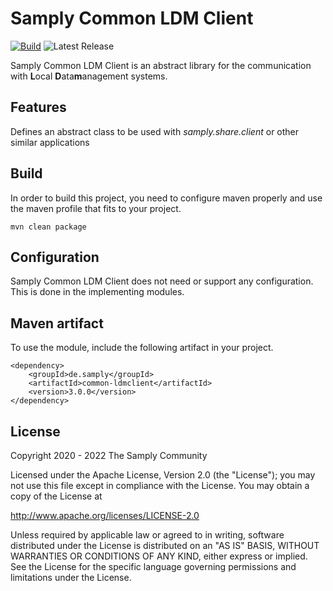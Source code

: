 # Samply Common LDM Client

[![Build](https://github.com/samply/common-ldmclient/actions/workflows/build.yml/badge.svg)](https://github.com/samply/common-ldmclient/actions/workflows/build.yml)
![Latest Release](https://img.shields.io/github/v/release/samply/common-ldmclient)

Samply Common LDM Client is an abstract library for the communication with **L**ocal **D**ata**m**anagement systems.

## Features

Defines an abstract class to be used with _samply.share.client_ or other similar applications

## Build

In order to build this project, you need to configure maven properly and use the maven profile that
fits to your project.

``` 
mvn clean package
```

## Configuration

Samply Common LDM Client does not need or support any configuration. This is done in the implementing modules.

## Maven artifact

To use the module, include the following artifact in your project.

```
<dependency>
    <groupId>de.samply</groupId>
    <artifactId>common-ldmclient</artifactId>
    <version>3.0.0</version>
</dependency>
```

## License
        
Copyright 2020 - 2022 The Samply Community
       
Licensed under the Apache License, Version 2.0 (the "License"); you may not use this file except in compliance with the License. You may obtain a copy of the License at
       
http://www.apache.org/licenses/LICENSE-2.0
       
Unless required by applicable law or agreed to in writing, software distributed under the License is distributed on an "AS IS" BASIS, WITHOUT WARRANTIES OR CONDITIONS OF ANY KIND, either express or implied. See the License for the specific language governing permissions and limitations under the License.
